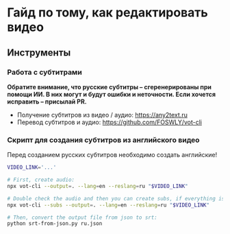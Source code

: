 # Гайд по тому, как редактировать видео

## Инструменты

### Работа с субтитрами

**Обратите внимание, что русские субтитры – сгеренерированы при помощи ИИ. В них могут и будут ошибки и неточности. Если хочется исправить – присылай PR.**

- Получение субтитров из видео / аудио: https://any2text.ru
- Перевод субтитров и аудио: https://github.com/FOSWLY/vot-cli

### Скрипт для создания субтитров из английского видео

Перед созданием русских субтитров необходимо создать английские!

```bash
VIDEO_LINK='...'

# First, create audio:
npx vot-cli --output=. --lang=en --reslang=ru "$VIDEO_LINK"

# Double check the audio and then you can create subs, if everything is fine:
npx vot-cli --subs --output=. --lang=en --reslang=ru "$VIDEO_LINK"

# Then, convert the output file from json to srt:
python srt-from-json.py ru.json
```
